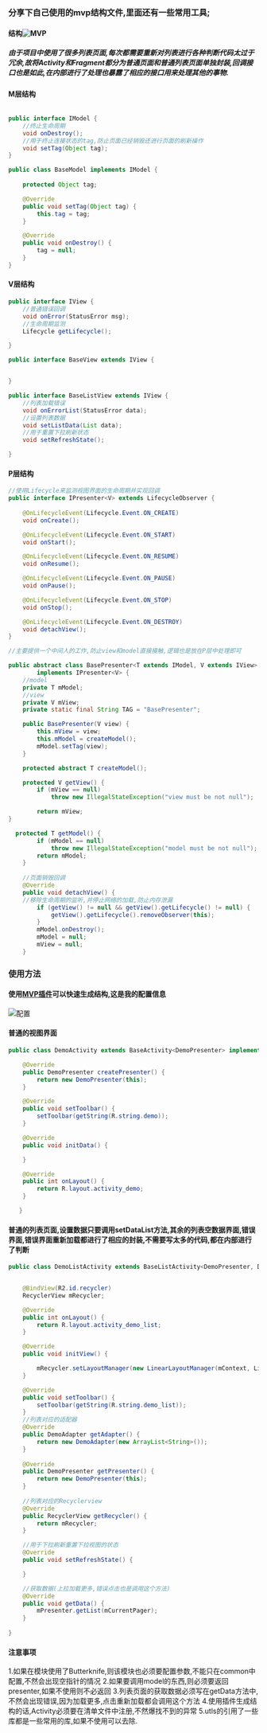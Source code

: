 ### 分享下自己使用的mvp结构文件,里面还有一些常用工具;

#### 结构![MVP](https://github.com/wenbinAndroid/mvpdemo/blob/master/image/A74F0D09-C4F5-4959-80DB-56B5EFF29EF3.png)


##### 由于项目中使用了很多列表页面,每次都需要重新对列表进行各种判断代码太过于冗余,故将Activity和Fragment都分为普通页面和普通列表页面单独封装,回调接口也是如此,在内部进行了处理也暴露了相应的接口用来处理其他的事物.

#### M层结构
```java

public interface IModel {
    //终止生命周期
    void onDestroy();
    //用于终止连接状态的tag,防止页面已经销毁还进行页面的刷新操作
    void setTag(Object tag);
}

public class BaseModel implements IModel {
    
    protected Object tag;

    @Override
    public void setTag(Object tag) {
        this.tag = tag;
    }

    @Override
    public void onDestroy() {
        tag = null;
    }
}
```

#### V层结构

```java
public interface IView {
    //普通错误回调
    void onError(StatusError msg);
    //生命周期监测
    Lifecycle getLifecycle();

}

public interface BaseView extends IView {


}

public interface BaseListView extends IView {
    //列表加载错误
    void onErrorList(StatusError data);
    //设置列表数据
    void setListData(List data);
    //用于重置下拉刷新状态
    void setRefreshState();

}
```

#### P层结构

```java
//使用Lifecycle来监测视图界面的生命周期并实现回调
public interface IPresenter<V> extends LifecycleObserver {
   
    @OnLifecycleEvent(Lifecycle.Event.ON_CREATE)
    void onCreate();

    @OnLifecycleEvent(Lifecycle.Event.ON_START)
    void onStart();

    @OnLifecycleEvent(Lifecycle.Event.ON_RESUME)
    void onResume();

    @OnLifecycleEvent(Lifecycle.Event.ON_PAUSE)
    void onPause();

    @OnLifecycleEvent(Lifecycle.Event.ON_STOP)
    void onStop();

    @OnLifecycleEvent(Lifecycle.Event.ON_DESTROY)
    void detachView();
}

//主要提供一个中间人的工作,防止view和model直接接触,逻辑也是放在P层中处理即可

public abstract class BasePresenter<T extends IModel, V extends IView>
        implements IPresenter<V> {
    //model
    private T mModel;
    //view
    private V mView;
    private static final String TAG = "BasePresenter";

    public BasePresenter(V view) {
        this.mView = view;
        this.mModel = createModel();
        mModel.setTag(view);
    }

    protected abstract T createModel();

    protected V getView() {
        if (mView == null)
            throw new IllegalStateException("view must be not null");

        return mView;
}

  protected T getModel() {
        if (mModel == null)
            throw new IllegalStateException("model must be not null");
        return mModel;
    }
    
    //页面销毁回调
    @Override
    public void detachView() {
    //移除生命周期的监听,并停止网络的加载,防止内存泄漏
        if (getView() != null && getView().getLifecycle() != null) {
            getView().getLifecycle().removeObserver(this);
        }
        mModel.onDestroy();
        mModel = null;
        mView = null;
    }
```

### 使用方法  

#### 使用[MVP插件](https://github.com/longforus/MvpAutoCodePlus)可以快速生成结构,这是我的配置信息

![配置](https://github.com/wenbinAndroid/mvpdemo/blob/master/image/B1544D6F-A5A4-45BB-831E-093FC4617848.png)


#### 普通的视图界面
```java
public class DemoActivity extends BaseActivity<DemoPresenter> implements IDemoContract.View {

    @Override
    public DemoPresenter createPresenter() {
        return new DemoPresenter(this);
    }

    @Override
    public void setToolbar() {
        setToolbar(getString(R.string.demo));
    }

    @Override
    public void initData() {

    }

    @Override
    public int onLayout() {
        return R.layout.activity_demo;
    }

   }

```

#### 普通的列表页面,设置数据只要调用setDataList方法,其余的列表空数据界面,错误界面,错误界面重新加载都进行了相应的封装,不需要写太多的代码,都在内部进行了判断
```java
public class DemoListActivity extends BaseListActivity<DemoPresenter, DemoAdapter> implements IDemoContract.View {


    @BindView(R2.id.recycler)
    RecyclerView mRecycler;

    @Override
    public int onLayout() {
        return R.layout.activity_demo_list;
    }

    @Override
    public void initView() {

        mRecycler.setLayoutManager(new LinearLayoutManager(mContext, LinearLayoutManager.VERTICAL, false));
    }

    @Override
    public void setToolbar() {
        setToolbar(getString(R.string.demo_list));
    }
    //列表对应的适配器
    @Override
    public DemoAdapter getAdapter() {
        return new DemoAdapter(new ArrayList<String>());
    }
    
    @Override
    public DemoPresenter getPresenter() {
        return new DemoPresenter(this);
    }
    
    //列表对应的Recyclerview
    @Override
    public RecyclerView getRecycler() {
        return mRecycler;
    }

    //用于下拉刷新重置下拉视图的状态
    @Override
    public void setRefreshState() {

    }

    //获取数据(上拉加载更多,错误点击也是调用这个方法)
    @Override
    public void getData() {
        mPresenter.getList(mCurrentPager);
    }
    
}

```

#### 注意事项
1.如果在模块使用了Butterknife,则该模块也必须要配置参数,不能只在common中配置,不然会出现空指针的情况
2.如果要调用model的东西,则必须要返回presenter,如果不使用则不必返回
3.列表页面的获取数据必须写在getData方法中,不然会出现错误,因为加载更多,点击重新加载都会调用这个方法
4.使用插件生成结构的话,Activity必须要在清单文件中注册,不然爆找不到的异常
5.utls的引用了一些库都是一些常用的库,如果不使用可以去除.



